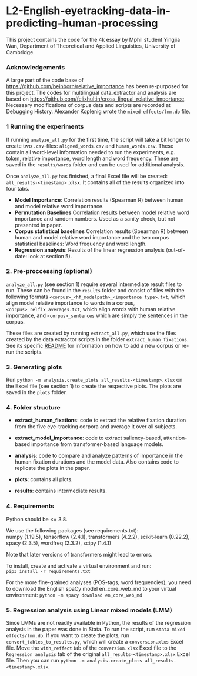# L2-English-eyetracking-data-in-predicting-human-processing
This project contains the code for the 4k essay by Mphil student Yingjia Wan, Department of Theoretical and Applied Linguistics, University of Cambridge.

### Acknowledgements
A large part of the code base of https://github.com/beinborn/relative_importance has been re-purposed for this project.
The codes for multilingual data_extractor and analysis are based on https://github.com/felixhultin/cross_lingual_relative_importance. Necessary modifications of corpus data and scripts are recorded at Debugging History.
Alexander Koplenig wrote the `mixed-effects/lmm.do` file.


### 1 Running the experiments

If running `analyze_all.py` for the first time, the script will take a bit longer to create two `.csv`-files: `aligned_words.csv` and `human_words.csv`. These contain all word-level information needed to run the experiments, e.g. token, relative importance, word length and word frequency. These are saved in the `results/words` folder and can be used for additional analysis.

Once `analyze_all.py` has finished, a final Excel file will be created: `all_results-<timestamp>.xlsx`. It contains all of the results organized into four tabs.

- **Model Importance**: Correlation results (Spearman R) between human and model relative word importance.
- **Permutation Baselines** Correlation results between model relative word importance and random numbers. Used as a sanity check, but not presented in paper.
- **Corpus statistical baselines** Correlation results (Spearman R) between human and model relative word importance and the two corpus statistical baselines: Word frequency and word length.
- **Regression analysis**: Results of the linear regression analysis (out-of-date: look at section 5).  


### 2. Pre-proccessing (optional)

`analyze_all.py` (see section 1) require several intermediate result files to run. These can be found in the `results` folder and consist of files with the following formats `<corpus>_<hf_modelpath>_<importance type>.txt`, which align model relative importance to words in a corpus, `<corpus>_relfix_averages.txt`, which align words with human relative importance, and `<corpus>_sentences` which are simply the sentences in the corpus.

These files are created by running `extract_all.py`, which use the files created by the data extractor scripts in the folder `extract_human_fixations`. See its specific [README](extract_human_fixations/README.md) for information on how to add a new corpus or re-run the scripts.

### 3. Generating plots

Run `python -m analysis.create_plots all_results-<timestamp>.xlsx` on the Excel file (see section 1) to create the respective plots. The plots are saved in the `plots` folder.

### 4. Folder structure

- **extract_human_fixations**: code to extract the relative fixation duration from the five eye-tracking corpora and average it over all subjects.

- **extract_model_importance**: code to extract saliency-based, attention-based importance from transformer-based language models.

- **analysis**: code to compare and analyze patterns of importance in the human fixation durations and the model data. Also contains code to replicate the plots in the paper.

- **plots**: contains all plots.

- **results**: contains intermediate results.

### 4. Requirements

Python should be <= 3.8.

We use the following packages (see requirements.txt):  
numpy (1.19.5), tensorflow (2.4.1), transformers (4.2.2), scikit-learn (0.22.2), spacy (2.3.5), wordfreq (2.3.2), scipy (1.4.1)

Note that later versions of transformers might lead to errors.

To install, create and activate a virtual environment and run:  
`pip3 install -r requirements.txt`

For the more fine-grained analyses (POS-tags, word frequencies), you need to download the English spaCy model en_core_web_md to your virtual environment:
`python -m spacy download en_core_web_md`

### 5. Regression analysis using Linear mixed models (LMM)

Since LMMs are not readily available in Python, the results of the regression analysis in the paper was done in Stata. To run the script, run `stata mixed-effects/lmm.do`. If you want to create the plots, run `convert_tables_to_results.py`, which will create a `conversion.xlxs` Excel file. Move the `with_reffect` tab of the `conversion.xlsx` Excel file to the `Regression analysis` tab of the original `all_results-<timestamp>.xlsx` Excel file. Then you can run `python -m analysis.create_plots all_results-<timestamp>.xlsx`.


